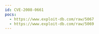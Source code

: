 ```yaml
---
id: CVE-2008-0661
pocs:
  - https://www.exploit-db.com/raw/5067
  - https://www.exploit-db.com/raw/5069
---
```

